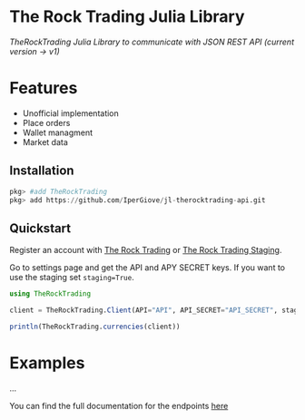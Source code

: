 # The Rock Trading Julia Library 
*TheRockTrading Julia Library to communicate with JSON REST API (current version -> v1)*


# Features
- Unofficial implementation
- Place orders
- Wallet managment 
- Market data


## Installation

```julia
pkg> #add TheRockTrading
pkg> add https://github.com/IperGiove/jl-therocktrading-api.git
```

## Quickstart

Register an account with [The Rock Trading](https://www.therocktrading.com/)
or [The Rock Trading Staging](https://www.staging-therocktrading.com/).

Go to settings page and get the API and APY SECRET keys.
If you want to use the staging set `staging=True`.

```julia
using TheRockTrading

client = TheRockTrading.Client(API="API", API_SECRET="API_SECRET", staging=false)

println(TheRockTrading.currencies(client))
```

# Examples
...

You can find the full documentation for the endpoints [here](https://api.therocktrading.com/doc/v1/index.html#api-Account_API-Currency_withdraw_limits)
